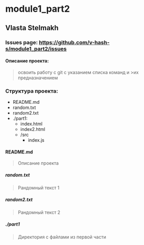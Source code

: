# module1_part2

## Vlasta Stelmakh

### Issues page: https://github.com/v-hash-s/module1_part2/issues

#### Описание проекта:

>освоить работу с git с указанием списка команд и >их предназначением

### Структура проекта:

* README.md
* random.txt
* random2.txt
* ./part1:
  * index.html
  * index2.html
  * /src
    * index.js

#### README.md
  
> Описание проекта

##### random.txt
  
> Рандомный текст 1

##### random2.txt

>  Рандомный текст 2

##### ./part1

> Директория с файлами из первой части


